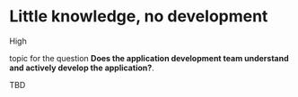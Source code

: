 # Little knowledge, no development

<div class="risk-rounded-box high">High</div>

topic for the question **Does the application development team understand and actively develop the application?**.

TBD
